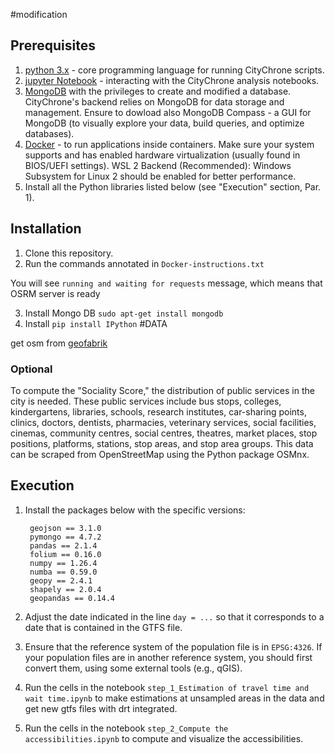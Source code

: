 #modification

## Prerequisites
1. [python 3.x](https://www.python.org/download/releases/3.0/) - core programming language for running CityChrone scripts.
2. [jupyter Notebook](http://jupyter.org/) -  interacting with the CityChrone analysis notebooks.
3. [MongoDB](https://www.mongodb.com/download-center#community) with the privileges to create and modified a database. CityChrone's backend relies on MongoDB for data storage and management. Ensure to dowload also MongoDB Compass - a GUI for MongoDB (to visually explore your data, build queries, and optimize databases).
4. [Docker](https://docs.docker.com/get-started/get-docker/) - to run applications inside containers. Make sure your system supports and has enabled hardware virtualization (usually found in BIOS/UEFI settings). WSL 2 Backend (Recommended): Windows Subsystem for Linux 2 should be enabled for better performance.
5. Install all the Python libraries listed below (see "Execution" section, Par. 1).

## Installation
1. Clone this repository.
2. Run the commands annotated in `Docker-instructions.txt` 

You will see `running and waiting for requests` message, which means that OSRM server is ready

3. Install Mongo DB `sudo apt-get install mongodb`
4. Install `pip install IPython`
#DATA

get osm from [geofabrik](https://download.geofabrik.de/)

### Optional
To compute the "Sociality Score," the distribution of public services in the city is needed. These public services include bus stops, colleges, kindergartens, libraries, schools, research institutes, car-sharing points, clinics, doctors, dentists, pharmacies, veterinary services, social facilities, cinemas, community centres, social centres, theatres, market places, stop positions, platforms, stations, stop areas, and stop area groups. This data can be scraped from OpenStreetMap using the Python package OSMnx.

## Execution


1. Install the packages below with the specific versions:

		geojson == 3.1.0
		pymongo == 4.7.2
		pandas == 2.1.4
		folium == 0.16.0
		numpy == 1.26.4
		numba == 0.59.0
		geopy == 2.4.1
		shapely == 2.0.4
		geopandas == 0.14.4

2. Adjust the date indicated in the line `day = ...` so that it corresponds to a date that is contained in the GTFS file.

3. Ensure that the reference system of the population file is in `EPSG:4326`. If your population files are in another reference system, you should first convert them, using some external tools (e.g., qGIS).

4. Run the cells in the notebook `step_1_Estimation of travel time and wait time.ipynb` to make estimations at unsampled areas in the data and get new gtfs files with drt integrated.
5. Run the cells in the notebook `step_2_Compute the accessibilities.ipynb` to compute and visualize the accessibilities.

    





